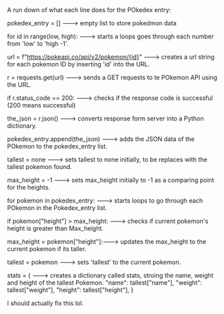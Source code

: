 A run down of what each line does for the POkedex entry:

pokedex_entry = [] ---> empty list to store pokedmon data

for id in range(low, high): ---> starts a loops goes through each number from 'low' to 'high -1'.

url = f"https://pokeapi.co/api/v2/pokemon/{id}" ---> creates a url string for each pokemon ID by inserting 'id' into the URL.

r = requests.get(url) ---> sends a GET requests to te POkemon API using the URL.

if r.status_code == 200: ---> checks if the response code is successful (200 means successful)

the_json = r.json() ---> converts response form server into a Python dictionary.

pokedex_entry.append(the_json) ---> adds the JSON data of the POkemon to the pokedex_entry list.

tallest = none ---> sets tallest to none initially, to be replaces with the tallest pokemon found.

max_height = -1 ---> sets max_height initially to -1 as a comparing point for the heights.

for pokemon in pokedex_entry: ---> starts loops to go through each POkemon in the Pokedex_entry list.

if pokemon["height"] > max_height: ---> checks if current pokemon's height is greater than Max_height.

max_height = pokemon["height"]:---> updates the max_height to the current pokemon if its taller.

tallest = pokemon ---> sets 'tallest' to the current pokemon.

stats = { ---> creates a dictionary called stats, stroing the name, weight and height of the tallest Pokemon.
"name": tallest["name"],
"weight": tallest["weight"],
"height": tallest["height"],
}

I should actually fix this lol.

